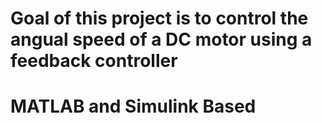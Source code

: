 # Goal of this project is to control the angual speed of a DC motor using a feedback controller
# MATLAB and Simulink Based
